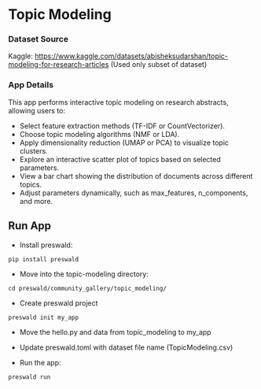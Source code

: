 # Topic Modeling

### Dataset Source
Kaggle: https://www.kaggle.com/datasets/abisheksudarshan/topic-modeling-for-research-articles
(Used only subset of dataset)

### App Details
This app performs interactive topic modeling on research abstracts, allowing users to:

* Select feature extraction methods (TF-IDF or CountVectorizer).
* Choose topic modeling algorithms (NMF or LDA).
* Apply dimensionality reduction (UMAP or PCA) to visualize topic clusters.
* Explore an interactive scatter plot of topics based on selected parameters.
* View a bar chart showing the distribution of documents across different topics.
* Adjust parameters dynamically, such as max_features, n_components, and more.


## Run App
- Install preswald:
```
pip install preswald
```

- Move into the topic-modeling directory:
```
cd preswald/community_gallery/topic_modeling/
```

- Create preswald project
```
preswald init my_app
```

- Move the hello.py and data from topic_modeling to my_app
- Update preswald.toml with dataset file name (TopicModeling.csv)

- Run the app:
```
preswald run
```